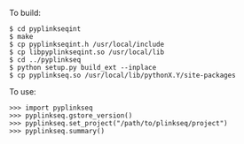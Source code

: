 To build:

    $ cd pyplinkseqint
    $ make
    $ cp pyplinkseqint.h /usr/local/include
    $ cp libpyplinkseqint.so /usr/local/lib
    $ cd ../pyplinkseq
    $ python setup.py build_ext --inplace
    $ cp pyplinkseq.so /usr/local/lib/pythonX.Y/site-packages


To use:

    >>> import pyplinkseq
    >>> pyplinkseq.gstore_version()
    >>> pyplinkseq.set_project("/path/to/plinkseq/project")
    >>> pyplinkseq.summary()



